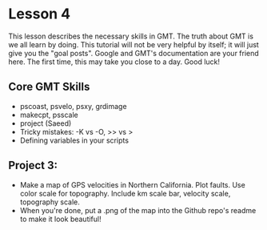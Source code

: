 # Lesson 4

This lesson describes the necessary skills in GMT. The truth about GMT is we all learn by doing.  This tutorial will not be very helpful by itself; it will just give you the "goal posts".  Google and GMT's documentation are your friend here.  The first time, this may take you close to a day.  Good luck! 

## Core GMT Skills
* pscoast, psvelo, psxy, grdimage
* makecpt, psscale
* project (Saeed)
* Tricky mistakes: -K vs -O, >> vs > 
* Defining variables in your scripts


## Project 3: 
* Make a map of GPS velocities in Northern California. Plot faults. Use color scale for topography. Include km scale bar, velocity scale, topography scale. 
* When you're done, put a .png of the map into the Github repo's readme to make it look beautiful! 

